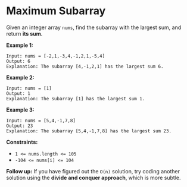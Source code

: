 # Maximum Subarray

Given an integer array `nums`, find the subarray with the largest sum, and return __its sum__.

**Example 1:**
```
Input: nums = [-2,1,-3,4,-1,2,1,-5,4]
Output: 6
Explanation: The subarray [4,-1,2,1] has the largest sum 6.
```

**Example 2:**
```
Input: nums = [1]
Output: 1
Explanation: The subarray [1] has the largest sum 1.
```

**Example 3:**
```
Input: nums = [5,4,-1,7,8]
Output: 23
Explanation: The subarray [5,4,-1,7,8] has the largest sum 23.
```

**Constraints:**
* `1 <= nums.length <= 105`
* `-104 <= nums[i] <= 104`
 
**Follow up:** If you have figured out the `O(n)` solution, try coding another solution using the **divide and conquer approach**, which is more subtle.
